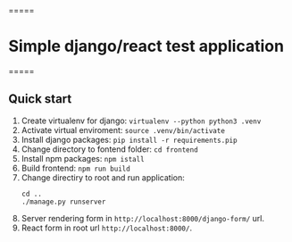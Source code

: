 =====
# Simple django/react test application
=====

Quick start
-----------
1. Create virtualenv for django:
    `virtualenv --python python3 .venv`
2. Activate virtual enviroment:
    `source .venv/bin/activate`
3. Install django packages:
    `pip install -r requirements.pip`
4. Change directory to fontend folder:
    `cd frontend`
5. Install npm packages:
    `npm istall`
6. Build frontend:
    `npm run build`
7. Change directiry to root and run application:
    ```
    cd ..
    ./manage.py runserver
    ```
8. Server rendering form in `http://localhost:8000/django-form/` url.
9. React form in root url `http://localhost:8000/`.
